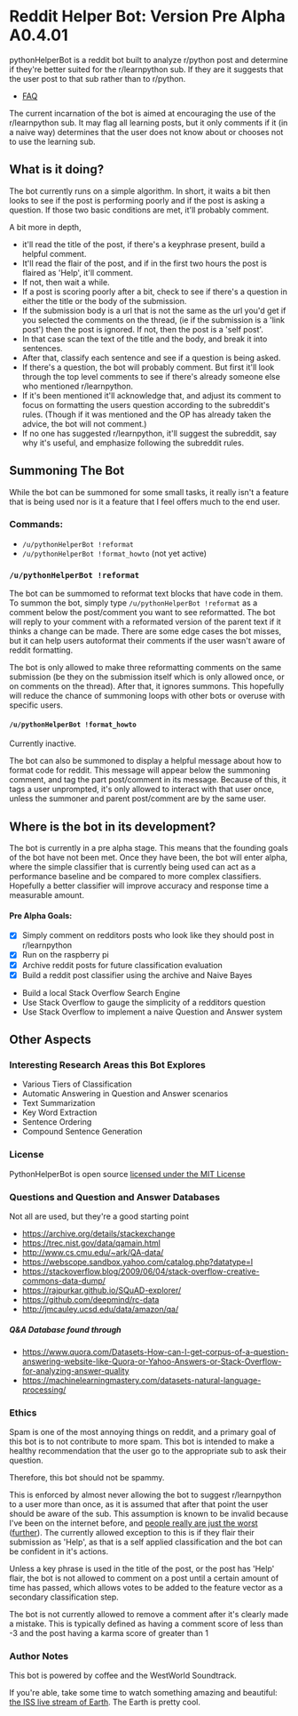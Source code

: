 
# Reddit Helper Bot: Version Pre Alpha A0.4.01
pythonHelperBot is a reddit bot built to analyze r/python post and determine if 
they're better suited for the r/learnpython sub. 
If they are it suggests that the user post to that sub rather than to r/python.

- [FAQ](https://github.com/CrakeNotSnowman/redditPythonHelper/blob/master/FAQ.md)

The current incarnation of the bot is aimed at encouraging the use of the r/learnpython sub.
It may flag all learning posts, but it only comments if it (in a naive way) determines that the user does not know about or chooses not to use the learning sub.

## What is it doing? 


The bot currently runs on a simple algorithm.
In short, it waits a bit then looks to see if the post is performing poorly and if the post is asking a question.
If those two basic conditions are met, it'll probably comment. 

 A bit more in depth,
 -  it'll read the title of the post, if there's a keyphrase present, build a helpful comment. 
 - It'll read the flair of the post, and if in the first two hours the post is flaired as 'Help', it'll comment. 
 - If not, then wait a while.
 - If a post is scoring poorly after a bit, check to see if there's a question in either the title or the body of the submission. 
 - If the submission body is a url that is not the same as the url you'd get if you selected the comments on the thread, (ie if the submission is a 'link post') then the post is ignored. If not, then the post is a 'self post'.
 - In that case scan the text of the title and the body, and break it into sentences. 
 - After that, classify each sentence and see if a question is being asked. 
 - If there's a question, the bot will probably comment. 
But first it'll look through the top level comments to see if there's already someone else who mentioned r/learnpython. 
 - If it's been mentioned it'll acknowledge that, and adjust its comment to focus on formatting the users question according to the subreddit's rules. (Though if it was mentioned and the OP has already taken the advice, the bot will not comment.)
 - If no one has suggested r/learnpython, it'll suggest the subreddit, say why it's useful, and emphasize following the subreddit rules. 

 
## Summoning The Bot
While the bot can be summoned for some small tasks, it really isn't a feature that is being used nor is it a feature that I feel offers much to the end user.

### Commands:
 - `/u/pythonHelperBot !reformat`
 - `/u/pythonHelperBot !format_howto` (not yet active)

### `/u/pythonHelperBot !reformat`
The bot can be summomed to reformat text blocks that have code in them. To summon the bot, simply type `/u/pythonHelperBot !reformat` as a comment below the post/comment you want to see reformatted. The bot will reply to your comment with a reformated version of the parent text if it thinks a change can be made. There are some edge cases the bot misses, but it can help users autoformat their comments if the user wasn't aware of reddit formatting. 

The bot is only allowed to make three reformatting comments on the same submission (be they on the submission itself which is only allowed once, or on comments on the thread). After that, it ignores summons. This hopefully will reduce the chance of summoning loops with other bots or overuse with specific users.


#### `/u/pythonHelperBot !format_howto`
Currently inactive.

The bot can also be summoned to display a helpful message about how to format code for reddit. This message will appear below the summoning comment, and tag the part post/comment in its message. Because of this, it tags a user unprompted, it's only allowed to interact with that user once, unless the summoner and parent post/comment are by the same user. 



## Where is the bot in its development?
The bot is currently in a pre alpha stage. This means that the founding goals of the bot have not been met. Once they have been, the bot will enter alpha, where the simple classifier that is currently being used can act as a performance baseline and be compared to more complex classifiers. Hopefully a better classifier will improve accuracy and response time a measurable amount.



#### Pre Alpha Goals:
 - [X] Simply comment on redditors posts who look like they should post in r/learnpython
 - [X] Run on the raspberry pi
 - [X] Archive reddit posts for future classification evaluation
 - [X] Build a reddit post classifier using the archive and Naive Bayes
 - Build a local Stack Overflow Search Engine
 - Use Stack Overflow to gauge the simplicity of a redditors question
 - Use Stack Overflow to implement a naive Question and Answer system


## Other Aspects


 ### Interesting Research Areas this Bot Explores
 - Various Tiers of Classification
 - Automatic Answering in Question and Answer scenarios
 - Text Summarization 
 - Key Word Extraction
 - Sentence Ordering
 - Compound Sentence Generation 


### License
PythonHelperBot is open source [licensed under the MIT License](https://github.com/CrakeNotSnowman/redditPythonHelper/blob/master/LICENSE)

### Questions and Question and Answer Databases
Not all are used, but they're a good starting point

 - https://archive.org/details/stackexchange
 - https://trec.nist.gov/data/qamain.html
 - http://www.cs.cmu.edu/~ark/QA-data/
 - https://webscope.sandbox.yahoo.com/catalog.php?datatype=l
 - https://stackoverflow.blog/2009/06/04/stack-overflow-creative-commons-data-dump/
 - https://rajpurkar.github.io/SQuAD-explorer/
 - https://github.com/deepmind/rc-data
 - http://jmcauley.ucsd.edu/data/amazon/qa/


##### Q&A Database found through
 - https://www.quora.com/Datasets-How-can-I-get-corpus-of-a-question-answering-website-like-Quora-or-Yahoo-Answers-or-Stack-Overflow-for-analyzing-answer-quality
 - https://machinelearningmastery.com/datasets-natural-language-processing/



### Ethics
Spam is one of the most annoying things on reddit, and a primary goal of this bot is to not contribute to more spam. 
This bot is intended to make a healthy recommendation that the user go to the appropriate sub to ask their question. 

Therefore, this bot should not be spammy. 

This is enforced by almost never allowing the bot to suggest r/learnpython to a user more than once, as it is assumed that after that point the user should be aware of the sub. 
This assumption is known to be invalid because I've been on the internet before, and [people really are just the worst](https://www.youtube.com/watch?v=m0KFY6o6unw) ([further](https://www.youtube.com/watch?v=fZv_TARX3lI)). The currently allowed exception to this is if they flair their submission as 'Help', as that is a self applied classification and the bot can be confident in it's actions.

Unless a key phrase is used in the title of the post, or the post has 'Help' flair, the bot is not allowed to comment on a post until a certain amount of time has passed, which allows votes to be added to the feature vector as a secondary classification step. 

The bot is not currently allowed to remove a comment after it's clearly made a mistake. This is typically defined as having a comment score of less than -3 and the post having a karma score of greater than 1

### Author Notes
This bot is powered by coffee and the WestWorld Soundtrack. 

If you're able, take some time to watch something amazing and beautiful: [the ISS live stream of Earth](https://eol.jsc.nasa.gov/ESRS/HDEV/). The Earth is pretty cool. 